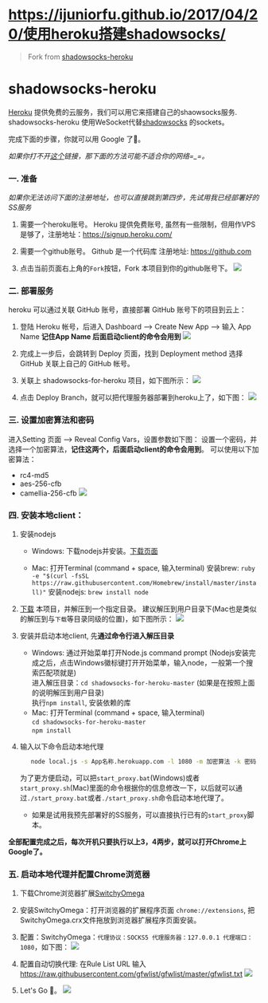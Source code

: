 
# https://ijuniorfu.github.io/2017/04/20/使用heroku搭建shadowsocks/

> Fork from [shadowsocks-heroku](https://github.com/mrluanma/shadowsocks-heroku)

# shadowsocks-heroku
[Heroku](https://www.heroku.com/) 提供免费的云服务，我们可以用它来搭建自己的shaowsocks服务.
shadowsocks-heroku 使用WeSocket代替[shadowsocks](https://github.com/clowwindy/shadowsocks) 的sockets。

完成下面的步骤，你就可以用 Google 了👻。

*如果你打不开[这个](http://shadowsocks-for-heroku.herokuapp.com/)链接，那下面的方法可能不适合你的网络=_=。*

### 一. 准备

*如果你无法访问下面的注册地址，也可以直接跳到第四步，先试用我已经部署好的SS服务*

1. 需要一个heroku账号。
Heroku 提供免费账号, 虽然有一些限制，但用作VPS是够了，注册地址：https://signup.heroku.com/

2. 需要一个github账号。
Github 是一个代码库 注册地址: https://github.com

3. 点击当前页面右上角的`Fork`按钮，Fork 本项目到你的github账号下。
    ![](https://github.com/ovsoil/shadowsocks-for-heroku/blob/master/img/fork.png)

### 二. 部署服务

heroku 可以通过关联 GitHub 账号，直接部署 GitHub 账号下的项目到云上：

1. 登陆 Heroku 帐号，后进入 Dashboard ——> Create New App ——> 输入 App Name
    **记住App Name 后面启动client的命令会用到**
    ![](https://github.com/ovsoil/shadowsocks-for-heroku/blob/master/img/create-app.png)
2. 完成上一步后，会跳转到 Deploy 页面，找到 Deployment method 选择 GitHub 关联上自己的 GitHub 帐号。

3. 关联上 shadowsocks-for-heroku 项目，如下图所示：
    ![](https://github.com/ovsoil/shadowsocks-for-heroku/blob/master/img/connect-github.png)
4. 点击 Deploy Branch，就可以把代理服务器部署到heroku上了，如下图：
    ![](https://github.com/ovsoil/shadowsocks-for-heroku/blob/master/img/deploy-from-github.png)

### 三. 设置加密算法和密码

进入Setting 页面 ——> Reveal Config Vars，设置参数如下图：
设置一个密码，并选择一个加密算法，**记住这两个，后面启动client的命令会用到**。
可以使用以下加密算法：
- rc4-md5
- aes-256-cfb
- camellia-256-cfb
![](https://github.com/ovsoil/shadowsocks-for-heroku/blob/master/img/config-vars.png)


### 四. 安装本地client：

1. 安装nodejs
    * Windows:
        下载nodejs并安装。[下载页面](http://nodejs.cn/download/)

    * Mac:
        打开Terminal (command + space, 输入terminal)
        安装brew: `ruby -e "$(curl -fsSL https://raw.githubusercontent.com/Homebrew/install/master/install)"`
        安装nodejs: `brew install node`

2. [下载](https://github.com/ovsoil/shadowsocks-for-heroku/archive/master.zip) 本项目，并解压到一个指定目录。
建议解压到用户目录下(Mac也是类似的解压到与`下载`等目录同级的位置)，如下图所示：
    ![](https://github.com/ovsoil/shadowsocks-for-heroku/blob/master/img/unpack.png)

3. 安装并启动本地client, 先**通过命令行进入解压目录**
    * Windows:
        通过开始菜单打开Node.js command prompt (Nodejs安装完成之后，点击Windows徽标键打开开始菜单，输入node，一般第一个搜索匹配项就是)  
        进入解压目录：`cd shadowsocks-for-heroku-master` (如果是在按照上面的说明解压到用户目录)  
        执行`npm install`, 安装依赖的库
    * Mac:
        打开Terminal (command + space, 输入terminal)  
        `cd shadowsocks-for-heroku-master`  
        `npm install`

4. 输入以下命令启动本地代理

    ```bash
       node local.js -s App名称.herokuapp.com -l 1080 -m 加密算法 -k 密码 -r 80`
    ```
   为了更方便启动，可以把`start_proxy.bat`(Windows)或者`start_proxy.sh`(Mac)里面的命令根据你的信息修改一下，以后就可以通过`./start_proxy.bat`或者`./start_proxy.sh`命令启动本地代理了。
    * 如果是试用我预先部署好的SS服务，可以直接执行已有的`start_proxy`脚本。

**全部配置完成之后，每次开机只要执行以上3，4两步，就可以打开Chrome上Google了。**

### 五. 启动本地代理并配置Chrome浏览器

1. 下载Chrome浏览器扩展[SwitchyOmega](https://github.com/FelisCatus/SwitchyOmega/releases/download/v2.3.21/SwitchyOmega.crx)

2. 安装SwitchyOmega：打开浏览器的扩展程序页面 `chrome://extensions`, 把SwitchyOmega.crx文件拖放到浏览器扩展程序页面安装。

3. 配置：SwitchyOmega：`代理协议：SOCKS5 代理服务器：127.0.0.1 代理端口：1080`，如下图：
    ![](https://github.com/ovsoil/shadowsocks-for-heroku/blob/master/img/proxy.png)
4. 配置自动切换代理: 在Rule List URL 输入 https://raw.githubusercontent.com/gfwlist/gfwlist/master/gfwlist.txt
    ![](https://github.com/ovsoil/shadowsocks-for-heroku/blob/master/img/auto-switch.png)
5. Let's Go 👻。
    ![](https://github.com/ovsoil/shadowsocks-for-heroku/blob/master/img/google.png)
